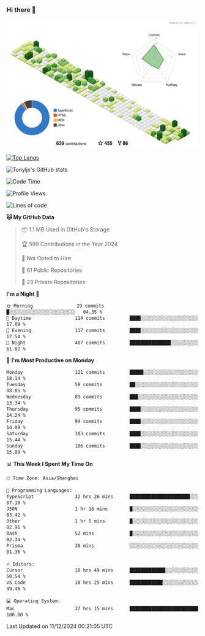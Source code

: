 ### Hi there 👋

![](./profile-3d-contrib/profile-green-animate.svg)

 

[![Top Langs](https://github-readme-stats.vercel.app/api/top-langs/?username=tonyljx)](https://github.com/anuraghazra/github-readme-stats)

![Tonyljx's GitHub stats](https://github-readme-stats.vercel.app/api?username=tonyljx&theme=default&show_icons=true)

 

<!--START_SECTION:waka-->
![Code Time](http://img.shields.io/badge/Code%20Time-1%2C011%20hrs%208%20mins-blue)

![Profile Views](http://img.shields.io/badge/Profile%20Views-0-blue)

![Lines of code](https://img.shields.io/badge/From%20Hello%20World%20I%27ve%20Written-708.7%20thousand%20lines%20of%20code-blue)

**🐱 My GitHub Data** 

> 📦 1.1 MB Used in GitHub's Storage 
 > 
> 🏆 599 Contributions in the Year 2024
 > 
> 🚫 Not Opted to Hire
 > 
> 📜 61 Public Repositories 
 > 
> 🔑 23 Private Repositories 
 > 
**I'm a Night 🦉** 

```text
🌞 Morning                29 commits          █░░░░░░░░░░░░░░░░░░░░░░░░   04.35 % 
🌆 Daytime                114 commits         ████░░░░░░░░░░░░░░░░░░░░░   17.09 % 
🌃 Evening                117 commits         ████░░░░░░░░░░░░░░░░░░░░░   17.54 % 
🌙 Night                  407 commits         ███████████████░░░░░░░░░░   61.02 % 
```
📅 **I'm Most Productive on Monday** 

```text
Monday                   121 commits         █████░░░░░░░░░░░░░░░░░░░░   18.14 % 
Tuesday                  59 commits          ██░░░░░░░░░░░░░░░░░░░░░░░   08.85 % 
Wednesday                89 commits          ███░░░░░░░░░░░░░░░░░░░░░░   13.34 % 
Thursday                 95 commits          ████░░░░░░░░░░░░░░░░░░░░░   14.24 % 
Friday                   94 commits          ████░░░░░░░░░░░░░░░░░░░░░   14.09 % 
Saturday                 103 commits         ████░░░░░░░░░░░░░░░░░░░░░   15.44 % 
Sunday                   106 commits         ████░░░░░░░░░░░░░░░░░░░░░   15.89 % 
```


📊 **This Week I Spent My Time On** 

```text
🕑︎ Time Zone: Asia/Shanghai

💬 Programming Languages: 
TypeScript               32 hrs 26 mins      ██████████████████████░░░   87.10 % 
JSON                     1 hr 16 mins        █░░░░░░░░░░░░░░░░░░░░░░░░   03.42 % 
Other                    1 hr 5 mins         █░░░░░░░░░░░░░░░░░░░░░░░░   02.91 % 
Bash                     52 mins             █░░░░░░░░░░░░░░░░░░░░░░░░   02.34 % 
Prisma                   30 mins             ░░░░░░░░░░░░░░░░░░░░░░░░░   01.36 % 

🔥 Editors: 
Cursor                   18 hrs 49 mins      █████████████░░░░░░░░░░░░   50.54 % 
VS Code                  18 hrs 25 mins      ████████████░░░░░░░░░░░░░   49.46 % 

💻 Operating System: 
Mac                      37 hrs 15 mins      █████████████████████████   100.00 % 
```


 Last Updated on 11/12/2024 00:21:05 UTC
<!--END_SECTION:waka-->
